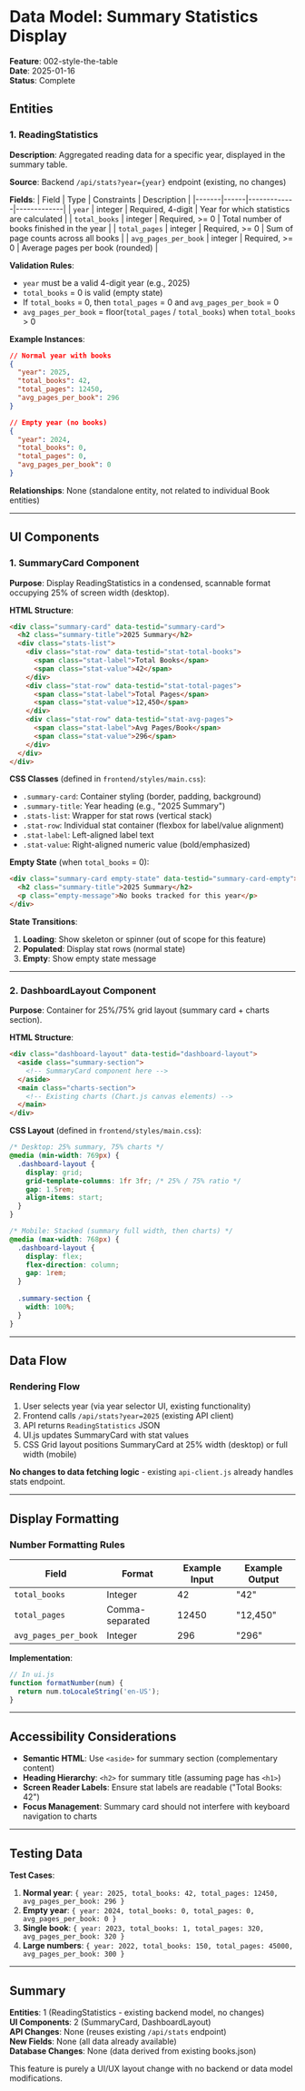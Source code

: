 # Data Model: Summary Statistics Display

**Feature**: 002-style-the-table  
**Date**: 2025-01-16  
**Status**: Complete

## Entities

### 1. ReadingStatistics

**Description**: Aggregated reading data for a specific year, displayed in the summary table.

**Source**: Backend `/api/stats?year={year}` endpoint (existing, no changes)

**Fields**:
| Field | Type | Constraints | Description |
|-------|------|-------------|-------------|
| `year` | integer | Required, 4-digit | Year for which statistics are calculated |
| `total_books` | integer | Required, >= 0 | Total number of books finished in the year |
| `total_pages` | integer | Required, >= 0 | Sum of page counts across all books |
| `avg_pages_per_book` | integer | Required, >= 0 | Average pages per book (rounded) |

**Validation Rules**:
- `year` must be a valid 4-digit year (e.g., 2025)
- `total_books` = 0 is valid (empty state)
- If `total_books` = 0, then `total_pages` = 0 and `avg_pages_per_book` = 0
- `avg_pages_per_book` = floor(`total_pages` / `total_books`) when `total_books` > 0

**Example Instances**:
```json
// Normal year with books
{
  "year": 2025,
  "total_books": 42,
  "total_pages": 12450,
  "avg_pages_per_book": 296
}

// Empty year (no books)
{
  "year": 2024,
  "total_books": 0,
  "total_pages": 0,
  "avg_pages_per_book": 0
}
```

**Relationships**: None (standalone entity, not related to individual Book entities)

---

## UI Components

### 1. SummaryCard Component

**Purpose**: Display ReadingStatistics in a condensed, scannable format occupying 25% of screen width (desktop).

**HTML Structure**:
```html
<div class="summary-card" data-testid="summary-card">
  <h2 class="summary-title">2025 Summary</h2>
  <div class="stats-list">
    <div class="stat-row" data-testid="stat-total-books">
      <span class="stat-label">Total Books</span>
      <span class="stat-value">42</span>
    </div>
    <div class="stat-row" data-testid="stat-total-pages">
      <span class="stat-label">Total Pages</span>
      <span class="stat-value">12,450</span>
    </div>
    <div class="stat-row" data-testid="stat-avg-pages">
      <span class="stat-label">Avg Pages/Book</span>
      <span class="stat-value">296</span>
    </div>
  </div>
</div>
```

**CSS Classes** (defined in `frontend/styles/main.css`):
- `.summary-card`: Container styling (border, padding, background)
- `.summary-title`: Year heading (e.g., "2025 Summary")
- `.stats-list`: Wrapper for stat rows (vertical stack)
- `.stat-row`: Individual stat container (flexbox for label/value alignment)
- `.stat-label`: Left-aligned label text
- `.stat-value`: Right-aligned numeric value (bold/emphasized)

**Empty State** (when `total_books` = 0):
```html
<div class="summary-card empty-state" data-testid="summary-card-empty">
  <h2 class="summary-title">2025 Summary</h2>
  <p class="empty-message">No books tracked for this year</p>
</div>
```

**State Transitions**:
1. **Loading**: Show skeleton or spinner (out of scope for this feature)
2. **Populated**: Display stat rows (normal state)
3. **Empty**: Show empty state message

---

### 2. DashboardLayout Component

**Purpose**: Container for 25%/75% grid layout (summary card + charts section).

**HTML Structure**:
```html
<div class="dashboard-layout" data-testid="dashboard-layout">
  <aside class="summary-section">
    <!-- SummaryCard component here -->
  </aside>
  <main class="charts-section">
    <!-- Existing charts (Chart.js canvas elements) -->
  </main>
</div>
```

**CSS Layout** (defined in `frontend/styles/main.css`):
```css
/* Desktop: 25% summary, 75% charts */
@media (min-width: 769px) {
  .dashboard-layout {
    display: grid;
    grid-template-columns: 1fr 3fr; /* 25% / 75% ratio */
    gap: 1.5rem;
    align-items: start;
  }
}

/* Mobile: Stacked (summary full width, then charts) */
@media (max-width: 768px) {
  .dashboard-layout {
    display: flex;
    flex-direction: column;
    gap: 1rem;
  }
  
  .summary-section {
    width: 100%;
  }
}
```

---

## Data Flow

### Rendering Flow
1. User selects year (via year selector UI, existing functionality)
2. Frontend calls `/api/stats?year=2025` (existing API client)
3. API returns `ReadingStatistics` JSON
4. UI.js updates SummaryCard with stat values
5. CSS Grid layout positions SummaryCard at 25% width (desktop) or full width (mobile)

**No changes to data fetching logic** - existing `api-client.js` already handles stats endpoint.

---

## Display Formatting

### Number Formatting Rules
| Field | Format | Example Input | Example Output |
|-------|--------|---------------|----------------|
| `total_books` | Integer | 42 | "42" |
| `total_pages` | Comma-separated | 12450 | "12,450" |
| `avg_pages_per_book` | Integer | 296 | "296" |

**Implementation**:
```javascript
// In ui.js
function formatNumber(num) {
  return num.toLocaleString('en-US');
}
```

---

## Accessibility Considerations

- **Semantic HTML**: Use `<aside>` for summary section (complementary content)
- **Heading Hierarchy**: `<h2>` for summary title (assuming page has `<h1>`)
- **Screen Reader Labels**: Ensure stat labels are readable ("Total Books: 42")
- **Focus Management**: Summary card should not interfere with keyboard navigation to charts

---

## Testing Data

**Test Cases**:
1. **Normal year**: `{ year: 2025, total_books: 42, total_pages: 12450, avg_pages_per_book: 296 }`
2. **Empty year**: `{ year: 2024, total_books: 0, total_pages: 0, avg_pages_per_book: 0 }`
3. **Single book**: `{ year: 2023, total_books: 1, total_pages: 320, avg_pages_per_book: 320 }`
4. **Large numbers**: `{ year: 2022, total_books: 150, total_pages: 45000, avg_pages_per_book: 300 }`

---

## Summary

**Entities**: 1 (ReadingStatistics - existing backend model, no changes)  
**UI Components**: 2 (SummaryCard, DashboardLayout)  
**API Changes**: None (reuses existing `/api/stats` endpoint)  
**New Fields**: None (all data already available)  
**Database Changes**: None (data derived from existing books.json)

This feature is purely a UI/UX layout change with no backend or data model modifications.
